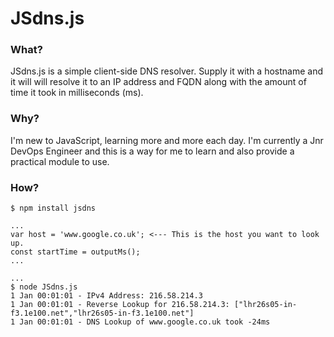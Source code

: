 # JSdns.js #

### What? ###

JSdns.js is a simple client-side DNS resolver. Supply it with a hostname and it will will resolve it to an IP address and FQDN along with the amount of time it took in milliseconds (ms). 

### Why? ###

I'm new to JavaScript, learning more and more each day. I'm currently a Jnr DevOps Engineer and this is a way for me to learn and also provide a practical module to use.

### How? ###

`$ npm install jsdns`

    ...
    var host = 'www.google.co.uk'; <--- This is the host you want to look up.
    const startTime = outputMs();
    ...

    ...
    $ node JSdns.js
    1 Jan 00:01:01 - IPv4 Address: 216.58.214.3
    1 Jan 00:01:01 - Reverse Lookup for 216.58.214.3: ["lhr26s05-in-f3.1e100.net","lhr26s05-in-f3.1e100.net"]
    1 Jan 00:01:01 - DNS Lookup of www.google.co.uk took -24ms